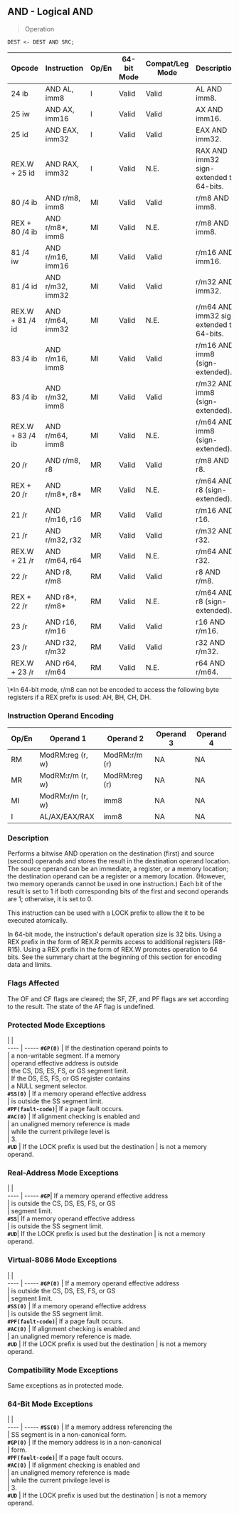 ## AND - Logical AND

> Operation

``` slim
DEST <- DEST AND SRC;

```

 Opcode          | Instruction     | Op/En| 64-bit Mode| Compat/Leg Mode| Description                              
 ---  | --- | --- | --- | --- | ---
 24 ib           | AND AL, imm8    | I    | Valid      | Valid          | AL AND imm8.                             
 25 iw           | AND AX, imm16   | I    | Valid      | Valid          | AX AND imm16.                            
 25 id           | AND EAX, imm32  | I    | Valid      | Valid          | EAX AND imm32.                           
 REX.W + 25 id   | AND RAX, imm32  | I    | Valid      | N.E.           | RAX AND imm32 sign-extended to 64-bits.  
 80 /4 ib        | AND r/m8, imm8  | MI   | Valid      | Valid          | r/m8 AND imm8.                           
 REX + 80 /4 ib  | AND r/m8\*, imm8 | MI   | Valid      | N.E.           | r/m8 AND imm8.                           
 81 /4 iw        | AND r/m16, imm16| MI   | Valid      | Valid          | r/m16 AND imm16.                         
 81 /4 id        | AND r/m32, imm32| MI   | Valid      | Valid          | r/m32 AND imm32.                         
 REX.W + 81 /4 id| AND r/m64, imm32| MI   | Valid      | N.E.           | r/m64 AND imm32 sign extended to 64-bits.
 83 /4 ib        | AND r/m16, imm8 | MI   | Valid      | Valid          | r/m16 AND imm8 (sign-extended).          
 83 /4 ib        | AND r/m32, imm8 | MI   | Valid      | Valid          | r/m32 AND imm8 (sign-extended).          
 REX.W + 83 /4 ib| AND r/m64, imm8 | MI   | Valid      | N.E.           | r/m64 AND imm8 (sign-extended).          
 20 /r           | AND r/m8, r8    | MR   | Valid      | Valid          | r/m8 AND r8.                             
 REX + 20 /r     | AND r/m8\*, r8\*  | MR   | Valid      | N.E.           | r/m64 AND r8 (sign-extended).            
 21 /r           | AND r/m16, r16  | MR   | Valid      | Valid          | r/m16 AND r16.                           
 21 /r           | AND r/m32, r32  | MR   | Valid      | Valid          | r/m32 AND r32.                           
 REX.W + 21 /r   | AND r/m64, r64  | MR   | Valid      | N.E.           | r/m64 AND r32.                           
 22 /r           | AND r8, r/m8    | RM   | Valid      | Valid          | r8 AND r/m8.                             
 REX + 22 /r     | AND r8\*, r/m8\*  | RM   | Valid      | N.E.           | r/m64 AND r8 (sign-extended).            
 23 /r           | AND r16, r/m16  | RM   | Valid      | Valid          | r16 AND r/m16.                           
 23 /r           | AND r32, r/m32  | RM   | Valid      | Valid          | r32 AND r/m32.                           
 REX.W + 23 /r   | AND r64, r/m64  | RM   | Valid      | N.E.           | r64 AND r/m64.                           
<aside class="notification">
\*In 64-bit mode, r/m8 can not be encoded to access the following byte
registers if a REX prefix is used: AH, BH, CH, DH.
</aside>


### Instruction Operand Encoding
 Op/En| Operand 1       | Operand 2    | Operand 3| Operand 4
 ---  | --- | --- | --- | ---
 RM   | ModRM:reg (r, w)| ModRM:r/m (r)| NA       | NA       
 MR   | ModRM:r/m (r, w)| ModRM:reg (r)| NA       | NA       
 MI   | ModRM:r/m (r, w)| imm8         | NA       | NA       
 I    | AL/AX/EAX/RAX   | imm8         | NA       | NA       

### Description
Performs a bitwise AND operation on the destination (first) and source (second)
operands and stores the result in the destination operand location. The source
operand can be an immediate, a register, or a memory location; the destination
operand can be a register or a memory location. (However, two memory operands
cannot be used in one instruction.) Each bit of the result is set to 1 if both
corresponding bits of the first and second operands are 1; otherwise, it is
set to 0.

This instruction can be used with a LOCK prefix to allow the it to be executed
atomically.

In 64-bit mode, the instruction's default operation size is 32 bits. Using a
REX prefix in the form of REX.R permits access to additional registers (R8-R15).
Using a REX prefix in the form of REX.W promotes operation to 64 bits. See the
summary chart at the beginning of this section for encoding data and limits.



### Flags Affected
The OF and CF flags are cleared; the SF, ZF, and PF flags are set according
to the result. The state of the AF flag is undefined.


### Protected Mode Exceptions
   | |  
---- | -----
 **``#GP(0)``**         | If the destination operand points to          
                | a non-writable segment. If a memory           
                | operand effective address is outside          
                | the CS, DS, ES, FS, or GS segment limit.      
                | If the DS, ES, FS, or GS register contains    
                | a NULL segment selector.                      
 **``#SS(0)``**         | If a memory operand effective address         
                | is outside the SS segment limit.              
 **``#PF(fault-code)``**| If a page fault occurs.                       
 **``#AC(0)``**         | If alignment checking is enabled and          
                | an unaligned memory reference is made         
                | while the current privilege level is          
                | 3.                                            
 **``#UD``**            | If the LOCK prefix is used but the destination
                | is not a memory operand.                      

### Real-Address Mode Exceptions
   | |  
---- | -----
 **``#GP``**| If a memory operand effective address         
    | is outside the CS, DS, ES, FS, or GS          
    | segment limit.                                
 **``#SS``**| If a memory operand effective address         
    | is outside the SS segment limit.              
 **``#UD``**| If the LOCK prefix is used but the destination
    | is not a memory operand.                      

### Virtual-8086 Mode Exceptions
   | |  
---- | -----
 **``#GP(0)``**         | If a memory operand effective address         
                | is outside the CS, DS, ES, FS, or GS          
                | segment limit.                                
 **``#SS(0)``**         | If a memory operand effective address         
                | is outside the SS segment limit.              
 **``#PF(fault-code)``**| If a page fault occurs.                       
 **``#AC(0)``**         | If alignment checking is enabled and          
                | an unaligned memory reference is made.        
 **``#UD``**            | If the LOCK prefix is used but the destination
                | is not a memory operand.                      

### Compatibility Mode Exceptions
Same exceptions as in protected mode.


### 64-Bit Mode Exceptions
   | |  
---- | -----
 **``#SS(0)``**         | If a memory address referencing the           
                | SS segment is in a non-canonical form.        
 **``#GP(0)``**         | If the memory address is in a non-canonical   
                | form.                                         
 **``#PF(fault-code)``**| If a page fault occurs.                       
 **``#AC(0)``**         | If alignment checking is enabled and          
                | an unaligned memory reference is made         
                | while the current privilege level is          
                | 3.                                            
 **``#UD``**            | If the LOCK prefix is used but the destination
                | is not a memory operand.                      
